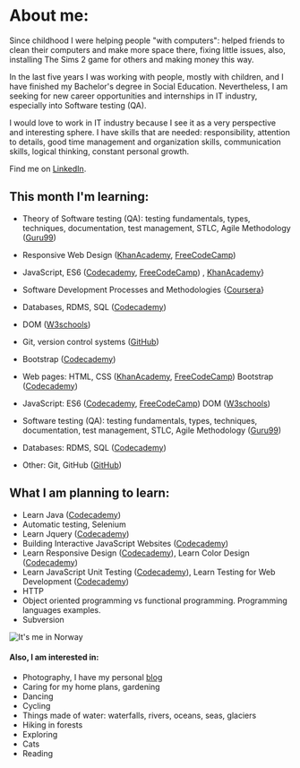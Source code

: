 # **About me:**
Since childhood I were helping people "with computers": helped friends to clean their computers and make more space there, fixing little issues, also, installing The Sims 2 game for others and making money this way.

In the last five years I was working with people, mostly with children, and I have finished my Bachelor's degree in Social Education. Nevertheless, I am seeking for new career opportunities and internships in IT industry, especially into Software testing (QA). 

I would love to work in IT industry because I see it as a very perspective and interesting sphere. I have skills that are needed: responsibility, attention to details, good time management and organization skills, communication skills, logical thinking, constant personal growth.

Find me on [LinkedIn](https://www.linkedin.com/in/vikontrimaite/).

## **This month I'm learning:**
* Theory of Software testing (QA): testing fundamentals, types, techniques, documentation, test management, STLC, Agile Methodology ([Guru99](https://www.guru99.com/software-testing.html))
* Responsive Web Design ([KhanAcademy](https://www.khanacademy.org/computing/computer-programming/html-css), [FreeCodeCamp](https://www.freecodecamp.org/learn/))
* JavaScript, ES6 ([Codecademy](https://www.codecademy.com/learn/introduction-to-javascript), [FreeCodeCamp](https://www.freecodecamp.org/learn/)) , [KhanAcademy](https://www.khanacademy.org/computing/computer-programming/programming)}
* Software Development Processes and Methodologies {[Coursera](https://www.coursera.org/learn/software-processes/)}
* Databases, RDMS, SQL ([Codecademy](https://www.codecademy.com/learn/learn-sql))
* DOM ([W3schools](https://www.w3schools.com/js/js_htmldom.asp))
* Git, version control systems ([GitHub](https://github.com/))
* Bootstrap ([Codecademy](https://www.codecademy.com/learn/learn-bootstrap))

* Web pages: 
HTML, CSS ([KhanAcademy](https://www.khanacademy.org/computing/computer-programming/html-css), [FreeCodeCamp](https://www.freecodecamp.org/learn/))
Bootstrap ([Codecademy](https://www.codecademy.com/learn/learn-bootstrap))
* JavaScript: 
ES6 ([Codecademy](https://www.codecademy.com/learn/introduction-to-javascript), [FreeCodeCamp](https://www.freecodecamp.org/learn/))
DOM ([W3schools](https://www.w3schools.com/js/js_htmldom.asp))
* Software testing (QA): 
testing fundamentals, types, techniques, documentation, test management, STLC, Agile Methodology ([Guru99](https://www.guru99.com/software-testing.html)) 
* Databases: 
RDMS, SQL ([Codecademy](https://www.codecademy.com/learn/learn-sql))
* Other: 
Git, GitHub ([GitHub](https://github.com/))

## **What I am planning to learn:**

* Learn Java ([Codecademy](https://www.codecademy.com/learn/learn-java))
* Automatic testing, Selenium
* Learn Jquery ([Codecademy](https://www.codecademy.com/learn/learn-jquery))
* Building Interactive JavaScript Websites ([Codecademy](https://www.codecademy.com/learn/build-interactive-websites))
* Learn Responsive Design ([Codecademy](https://www.codecademy.com/learn/learn-responsive-design)), Learn Color Design ([Codecademy](https://www.codecademy.com/learn/learn-color-design))
* Learn JavaScript Unit Testing ([Codecademy](https://www.codecademy.com/learn/learn-javascript-unit-testing)), Learn Testing for Web Development ([Codecademy](https://www.codecademy.com/learn/learn-testing-for-web-development))
* HTTP
* Object oriented programming vs functional programming. Programming languages examples. 
* Subversion

![It's me in Norway](https://github.com/vikontrimaite/vikontrimaite/blob/gh-pages/IMG_20191230_105907.jpg?raw=true)

#### **Also, I am interested in:**
* Photography, I have my personal [blog](https://pasivaiksciojimai.lt/)
* Caring for my home plans, gardening
* Dancing 
* Cycling
* Things made of water: waterfalls, rivers, oceans, seas, glaciers
* Hiking in forests
* Exploring
* Cats
* Reading

